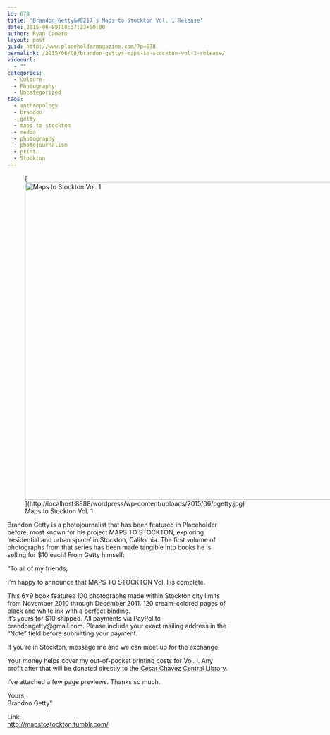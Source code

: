 ```yaml
---
id: 678
title: 'Brandon Getty&#8217;s Maps to Stockton Vol. 1 Release'
date: 2015-06-08T18:37:23+00:00
author: Ryan Camero
layout: post
guid: http://www.placeholdermagazine.com/?p=678
permalink: /2015/06/08/brandon-gettys-maps-to-stockton-vol-1-release/
videourl:
  - ""
categories:
  - Culture
  - Photography
  - Uncategorized
tags:
  - anthropology
  - brandon
  - getty
  - maps to stockton
  - media
  - photography
  - photojournalism
  - print
  - Stockton
---
```

<figure id="attachment_683" style="width: 960px" class="wp-caption alignnone">[<img class="size-full wp-image-683" src="http://localhost:8888/wordpress/wp-content/uploads/2015/06/bgetty.jpg" alt="Maps to Stockton Vol. 1" width="960" height="720" srcset="http://localhost:8888/wordpress/wp-content/uploads/2015/06/bgetty.jpg 960w, http://localhost:8888/wordpress/wp-content/uploads/2015/06/bgetty-300x225.jpg 300w, http://localhost:8888/wordpress/wp-content/uploads/2015/06/bgetty-768x576.jpg 768w" sizes="(max-width: 767px) 89vw, (max-width: 1000px) 54vw, (max-width: 1071px) 543px, 580px" />](http://localhost:8888/wordpress/wp-content/uploads/2015/06/bgetty.jpg)<figcaption class="wp-caption-text">Maps to Stockton Vol. 1</figcaption></figure> 

Brandon Getty is a photojournalist that has been featured in Placeholder before, most known for his project MAPS TO STOCKTON, exploring &#8216;residential and urban space&#8217; in Stockton, California. The first volume of photographs from that series has been made tangible into books he is selling for $10 each! From Getty himself:

&#8220;To all of my friends,

I’m happy to announce that MAPS TO STOCKTON Vol. I is complete.

<div class="text_exposed_show">
  <p>
    This 6&#215;9 book features 100 photographs made within Stockton city limits from November 2010 through December 2011. 120 cream-colored pages of black and white ink with a perfect binding.<br /> It’s yours for $10 shipped. All payments via PayPal to brandongetty@gmail.com. Please include your exact mailing address in the “Note” field before submitting your payment.
  </p>
  
  <p>
    If you&#8217;re in Stockton, message me and we can meet up for the exchange.
  </p>
  
  <p>
    Your money helps cover my out-of-pocket printing costs for Vol. I. Any profit after that will be donated directly to the <a class="profileLink" href="https://www.facebook.com/pages/Cesar-Chavez-Central-Library/153250681353299" data-gt="{&quot;entity_id&quot;:&quot;153250681353299&quot;,&quot;entity_path&quot;:&quot;\/ajax\/pagelet\/generic.php:PagePostsSectionPagelet&quot;}" data-hovercard="/ajax/hovercard/page.php?id=153250681353299">Cesar Chavez Central Library</a>.
  </p>
  
  <p>
    I&#8217;ve attached a few page previews. Thanks so much.
  </p>
  
  <p>
    Yours,<br /> Brandon Getty&#8221;
  </p>
  
  <p>
    Link:<br /> <a href="http://mapstostockton.tumblr.com/" target="_blank" rel="nofollow">http://mapstostockton.tumblr.com/</a>
  </p>
</div>